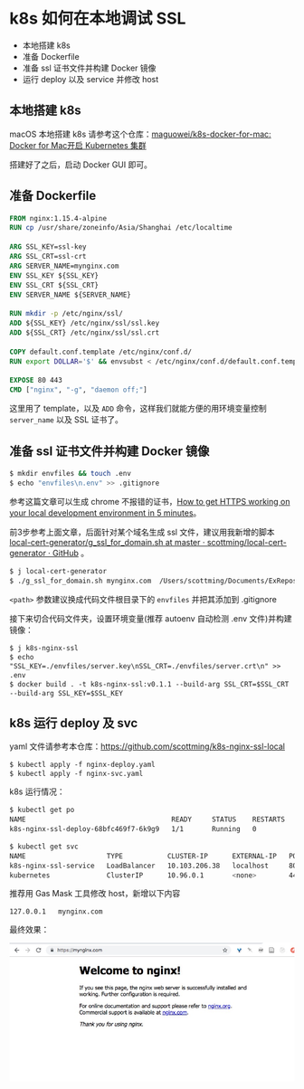 # k8s 如何在本地调试 SSL
* 本地搭建 k8s
* 准备 Dockerfile 
* 准备 ssl 证书文件并构建 Docker 镜像
* 运行 deploy 以及 service 并修改 host

## 本地搭建 k8s
macOS 本地搭建 k8s 请参考这个仓库：[maguowei/k8s-docker-for-mac: Docker for Mac开启 Kubernetes 集群](https://github.com/maguowei/k8s-docker-for-mac)

搭建好了之后，启动 Docker GUI 即可。

## 准备 Dockerfile 

```Dockerfile
FROM nginx:1.15.4-alpine
RUN cp /usr/share/zoneinfo/Asia/Shanghai /etc/localtime

ARG SSL_KEY=ssl-key
ARG SSL_CRT=ssl-crt
ARG SERVER_NAME=mynginx.com
ENV SSL_KEY ${SSL_KEY}
ENV SSL_CRT ${SSL_CRT}
ENV SERVER_NAME ${SERVER_NAME}

RUN mkdir -p /etc/nginx/ssl/
ADD ${SSL_KEY} /etc/nginx/ssl/ssl.key
ADD ${SSL_CRT} /etc/nginx/ssl/ssl.crt

COPY default.conf.template /etc/nginx/conf.d/
RUN export DOLLAR='$' && envsubst < /etc/nginx/conf.d/default.conf.template > /etc/nginx/conf.d/default.conf

EXPOSE 80 443
CMD ["nginx", "-g", "daemon off;"]
```

这里用了 template，以及  `ADD` 命令，这样我们就能方便的用环境变量控制 `server_name` 以及 SSL 证书了。

## 准备 ssl 证书文件并构建 Docker 镜像

```bash
$ mkdir envfiles && touch .env
$ echo "envfiles\n.env" >> .gitignore
```

参考这篇文章可以生成 chrome 不报错的证书，[How to get HTTPS working on your local development environment in 5 minutes](https://medium.freecodecamp.org/how-to-get-https-working-on-your-local-development-environment-in-5-minutes-7af615770eec)。

前3步参考上面文章，后面针对某个域名生成 ssl 文件，建议用我新增的脚本[local-cert-generator/g_ssl_for_domain.sh at master · scottming/local-cert-generator · GitHub](https://github.com/scottming/local-cert-generator/blob/master/g_ssl_for_domain.sh) 。

```bash
$ j local-cert-generator
$ ./g_ssl_for_domain.sh mynginx.com  /Users/scottming/Documents/ExRepos/k8s-nginx-ssl/envfiles # ./g_ssl_for_domain.sh <domian> <path>
```

`<path>` 参数建议换成代码文件根目录下的 `envfiles` 并把其添加到 .gitignore

接下来切合代码文件夹，设置环境变量(推荐 autoenv 自动检测 .env 文件)并构建镜像：

```
$ j k8s-nginx-ssl
$ echo "SSL_KEY=./envfiles/server.key\nSSL_CRT=./envfiles/server.crt\n" >> .env
$ docker build . -t k8s-nginx-ssl:v0.1.1 --build-arg SSL_CRT=$SSL_CRT --build-arg SSL_KEY=$SSL_KEY
```


## k8s 运行 deploy 及 svc

yaml 文件请参考本仓库：https://github.com/scottming/k8s-nginx-ssl-local

```
$ kubectl apply -f nginx-deploy.yaml
$ kubectl apply -f nginx-svc.yaml
```

k8s 运行情况：

```bash
$ kubectl get po
NAME                                    READY     STATUS    RESTARTS   AGE
k8s-nginx-ssl-deploy-68bfc469f7-6k9g9   1/1       Running   0          14m
```

```bash
$ kubectl get svc
NAME                    TYPE           CLUSTER-IP      EXTERNAL-IP   PORT(S)                      AGE
k8s-nginx-ssl-service   LoadBalancer   10.103.206.38   localhost     80:31598/TCP,443:31009/TCP   14m
kubernetes              ClusterIP      10.96.0.1       <none>        443/TCP                      4d
```

推荐用 Gas Mask 工具修改 host，新增以下内容

```host
127.0.0.1	mynginx.com
```

最终效果：

![mynginx](img/mynginx.jpg)





